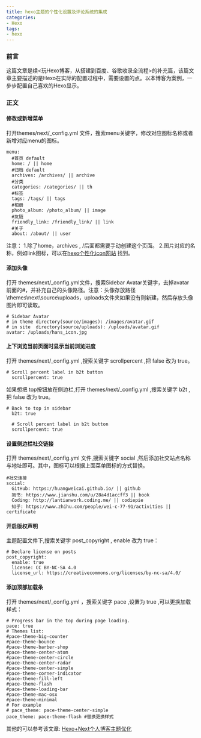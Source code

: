 ```yaml
---
title: hexo主题的个性化设置及评论系统的集成
categories: 
- Hexo
tags:
- hexo
---
```

### 前言
这篇文章是续<玩Hexo博客，从搭建到百度、谷歌收录全流程>的补充篇，该篇文章主要描述的是Hexo在实际的配置过程中，需要设置的点。以本博客为案例，一步步配置自己喜欢的Hexo显示。

### 正文
#### 修改或新增菜单
打开themes/next/_config.yml 文件，搜索menu关键字，修改对应图标名称或者新增对应menu的图标。
```
menu:
  #首页 default
  home: / || home
  #归档 default
  archives: /archives/ || archive
  #分类
  categories: /categories/ || th
  #标签
  tags: /tags/ || tags
  #相册
  photo_album: /photo_album/ || image
  #友链
  friendly_link: /friendly_link/ || link
  #关于
  about: /about/ || user
```
注意：
1.除了home，archives , /后面都需要手动创建这个页面。
2.图片对应的名称，例如link图标，可以在[hexo个性化icon网站](https://fontawesome.com) 找到。


#### 添加头像
打开 themes/next/_config.yml文件，搜索Sidebar Avatar关键字，去掉avatar 前面的#，并补充自己的头像路径。注意：头像存放路径\themes\next\source\uploads，uploads文件夹如果没有则新建，然后存放头像图片即可读取。
```
# Sidebar Avatar
# in theme directory(source/images): /images/avatar.gif
# in site  directory(source/uploads): /uploads/avatar.gif
avatar: /uploads/hans_icon.jpg
```

#### 上下浏览当前页面时显示当前浏览进度
打开 themes/next/_config.yml ,搜索关键字 scrollpercent ,把 false 改为 true。
```
# Scroll percent label in b2t button
  scrollpercent: true
```
如果想把 top按钮放在侧边栏,打开 themes/next/_config.yml ,搜索关键字 b2t ,把 false 改为 true。
```
# Back to top in sidebar
  b2t: true

  # Scroll percent label in b2t button
  scrollpercent: true
```

#### 设置侧边栏社交链接
打开 themes/next/_config.yml 文件,搜索关键字 social ,然后添加社交站点名称与地址即可。其中，图标可以根据上面菜单图标的方式替换。
```
#社交连接
social:
  GitHub: https://huangweicai.github.io/ || github
  简书: https://www.jianshu.com/u/28a4d1accff3 || book
  Coding: http://lantianwork.coding.me/ || codiepie
  知乎: https://www.zhihu.com/people/wei-c-77-91/activities || certificate
```

#### 开启版权声明
主题配置文件下,搜索关键字 post_copyright , enable 改为 true：
```
# Declare license on posts
post_copyright:
  enable: true
  license: CC BY-NC-SA 4.0
  license_url: https://creativecommons.org/licenses/by-nc-sa/4.0/
```

#### 添加顶部加载条
打开 themes/next/_config.yml ，搜索关键字 pace ,设置为 true ,可以更换加载样式：
```
# Progress bar in the top during page loading.
pace: true
# Themes list:
#pace-theme-big-counter
#pace-theme-bounce
#pace-theme-barber-shop
#pace-theme-center-atom
#pace-theme-center-circle
#pace-theme-center-radar
#pace-theme-center-simple
#pace-theme-corner-indicator
#pace-theme-fill-left
#pace-theme-flash
#pace-theme-loading-bar
#pace-theme-mac-osx
#pace-theme-minimal
# For example
# pace_theme: pace-theme-center-simple
pace_theme: pace-theme-flash #替换更换样式
```

其他的可以参考该文章:
[Hexo+Next个人博客主题优化](https://www.jianshu.com/p/efbeddc5eb19)
